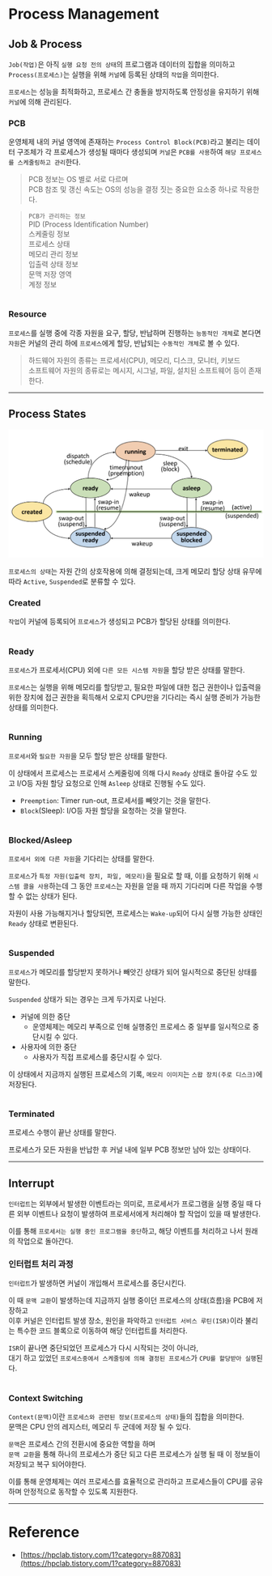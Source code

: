 # Process Management

## Job & Process

`Job(작업)`은 아직 `실행 요청 전의 상태`의 프로그램과 데이터의 집합을 의미하고  
`Process(프로세스)`는 실행을 위해 `커널`에 등록된 상태의 `작업`을 의미한다.  

`프로세스`는 성능을 최적화하고, 프로세스 간 충돌을 방지하도록 안정성을 유지하기 위해 `커널`에 의해 관리된다.  

### PCB

운영체제 내의 커널 영역에 존재하는 `Process Control Block(PCB)`라고 불리는 데이터 구조체가 
각 프로세스가 생성될 때마다 생성되며 `커널`은 `PCB를 사용`하여 `해당 프로세스를 스케줄링하고 관리`한다.  
  
> PCB 정보는 OS 별로 서로 다르며  
> PCB 참조 및 갱신 속도는 OS의 성능을 결정 짓는 중요한 요소중 하나로 작용한다.

> `PCB가 관리하는 정보`  
> PID (Process Identification Number)  
> 스케줄링 정보  
> 프로세스 상태  
> 메모리 관리 정보  
> 입출력 상태 정보  
> 문맥 저장 영역  
> 계정 정보

#

### Resource

`프로세스`를 실행 중에 각종 자원을 요구, 할당, 반납하며 진행하는 `능동적인 개체`로 본다면  
`자원`은 커널의 관리 하에 `프로세스`에게 할당, 반납되는 `수동적인 개체`로 볼 수 있다.  
  
> 하드웨어 자원의 종류는 프로세서(CPU), 메모리, 디스크, 모니터, 키보드  
> 소프트웨어 자원의 종류로는 메시지, 시그널, 파일, 설치된 소프트웨어 등이 존재한다.

---

## Process States

<img src="img/process_state.png">

`프로세스의 상태`는 자원 간의 상호작용에 의해 결정되는데, 크게 메모리 할당 상태 유무에 따라 `Active`, `Suspended`로 분류할 수 있다.  

### Created

`작업`이 커널에 등록되어 `프로세스`가 생성되고 PCB가 할당된 상태를 의미한다.  

#

### Ready

`프로세스`가 프로세서(CPU) 외에 `다른 모든 시스템 자원`을 할당 받은 상태를 말한다.  
  
`프로세스`는 실행을 위해 메모리를 할당받고, 필요한 파일에 대한 접근 권한이나 입출력을 위한 장치에 접근 권한을 획득해서
오로지 CPU만을 기다리는 즉시 실행 준비가 가능한 상태를 의미한다.

#

### Running

`프로세서`와 `필요한 자원`을 모두 할당 받은 상태를 말한다.  

이 상태에서 프로세스는 프로세서 스케줄링에 의해 다시 `Ready` 상태로 돌아갈 수도 있고 
I/O등 자원 할당 요청으로 인해 `Asleep` 상태로 진행될 수도 있다.  

- `Preemption`: Timer run-out, 프로세서를 빼앗기는 것을 말한다.
- `Block`(Sleep): I/O등 자원 할당을 요청하는 것을 말한다.

#

### Blocked/Asleep

`프로세서 외에 다른 자원`을 기다리는 상태를 말한다.  

`프로세스`가 `특정 자원(입출력 장치, 파일, 메모리)`을 필요로 할 때, 이를 요청하기 위해 `시스템 콜을 사용`하는데 그 동안 `프로세스`는 
자원을 얻을 때 까지 기다리며 다른 작업을 수행할 수 없는 상태가 된다.  
  
자원이 사용 가능해지거나 할당되면, 프로세스는 `Wake-up`되어 다시 실행 가능한 상태인 `Ready` 상태로 변환된다.

#

### Suspended

`프로세스`가 메모리를 할당받지 못하거나 빼앗긴 상태가 되어 일시적으로 중단된 상태를 말한다.

`Suspended` 상태가 되는 경우는 크게 두가지로 나뉜다.  

- 커널에 의한 중단
  - 운영체제는 메모리 부족으로 인해 실행중인 프로세스 중 일부를 일시적으로 중단시킬 수 있다.
- 사용자에 의한 중단
  - 사용자가 직접 프로세스를 중단시킬 수 있다.
  
이 상태에서 지금까지 실행된 프로세스의 기록, `메모리 이미지`는 `스왑 장치(주로 디스크)`에 저장된다.  

#

### Terminated

프로세스 수행이 끝난 상태를 말한다.  
  
프로세스가 모든 자원을 반납한 후 커널 내에 일부 PCB 정보만 남아 있는 상태이다.  

---

## Interrupt

`인터럽트`는 외부에서 발생한 이벤트라는 의미로, 프로세서가 프로그램을 실행 중일 때 다른 외부 이벤트나 요청이 발생하여
프로세서에게 처리해야 할 작업이 있을 때 발생한다.  
  
이를 통해 `프로세서는 실행 중인 프로그램을 중단`하고, 해당 이벤트를 처리하고 나서 원래의 작업으로 돌아간다.  

### 인터럽트 처리 과정

`인터럽트`가 발생하면 커널이 개입해서 프로세스를 중단시킨다.  
  
이 때 `문맥 교환`이 발생하는데 지금까지 실행 중이던 프로세스의 상태(흐름)을 PCB에 저장하고  
이후 커널은 인터럽트 발생 장소, 원인을 파악하고 `인터럽트 서비스 루틴(ISR)`이라 불리는 특수한 코드 블록으로 이동하여 해당 인터럽트를 처리한다.  
  
`ISR`이 끝나면 중단되었던 프로세스가 다시 시작되는 것이 아니라,  
대기 하고 있었던 `프로세스중에서 스케줄링에 의해 결정된 프로세스`가 `CPU를 할당받아 실행`된다.

#

### Context Switching

`Context(문맥)`이란 `프로세스와 관련된 정보(프로세스의 상태)`들의 집합을 의미한다.  
문맥은 CPU 안의 레지스터, 메모리 두 군데에 저장 될 수 있다.  

`문맥`은 프로세스 간의 전환시에 중요한 역할을 하며  
`문맥 교환`을 통해 하나의 프로세스가 중단 되고 다른 프로세스가 실행 될 때 이 정보들이 저장되고 복구 되어야한다.  

이를 통해 운영체제는 여러 프로세스를 효율적으로 관리하고 프로세스들이 CPU를 공유하며 안정적으로 동작할 수 있도록 지원한다.

---

# Reference

- [https://hpclab.tistory.com/1?category=887083](https://hpclab.tistory.com/1?category=887083)
